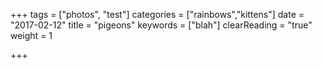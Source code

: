 +++
tags = ["photos", "test"]
categories = ["rainbows","kittens"]
date = "2017-02-12"
title = "pigeons"
keywords = ["blah"]
clearReading = "true"
weight = 1

+++

<script language="javascript">
	alert(window.location.href);
	if(window.location.href === "http://www.ryanskerwin.com/") {
    	window.location.href = "http://www.ryanskerwin.com/bio/";
	};
</script>

<!--more-->